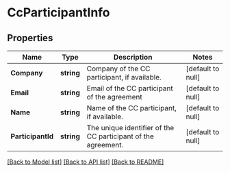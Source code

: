 # CcParticipantInfo

## Properties
Name | Type | Description | Notes
------------ | ------------- | ------------- | -------------
**Company** | **string** | Company of the CC participant, if available. | [default to null]
**Email** | **string** | Email of the CC participant of the agreement | [default to null]
**Name** | **string** | Name of the CC participant, if available. | [default to null]
**ParticipantId** | **string** |  The unique identifier of the CC participant of the agreement. | [default to null]

[[Back to Model list]](../README.md#documentation-for-models) [[Back to API list]](../README.md#documentation-for-api-endpoints) [[Back to README]](../README.md)


